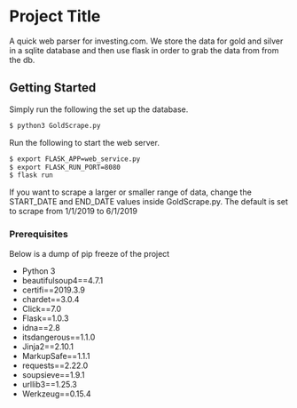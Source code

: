 # Project Title

A quick web parser for investing.com. We store the data for gold and silver in a sqlite database and then use flask in 
order to grab the data from from the db.

## Getting Started

Simply run the following the set up the database.
```bash
$ python3 GoldScrape.py
```
Run the following to start the web server.
```bash
$ export FLASK_APP=web_service.py
$ export FLASK_RUN_PORT=8080
$ flask run
```

If you want to scrape a larger or smaller range of data, change the START_DATE and END_DATE values inside GoldScrape.py.
The default is set to scrape from 1/1/2019 to 6/1/2019

### Prerequisites

Below is a dump of pip freeze of the project

* Python 3
* beautifulsoup4==4.7.1
* certifi==2019.3.9
* chardet==3.0.4
* Click==7.0
* Flask==1.0.3
* idna==2.8
* itsdangerous==1.1.0
* Jinja2==2.10.1
* MarkupSafe==1.1.1
* requests==2.22.0
* soupsieve==1.9.1
* urllib3==1.25.3
* Werkzeug==0.15.4

